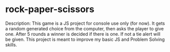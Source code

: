 # rock-paper-scissors

Description:
This game is a JS project for console use only (for now). It gets a random generated choice from the computer, then asks the player to give one. After 5 rounds a winner is decided if there is one. If not a tie alert will be given. This project is meant to improve my basic JS and Problem Solving skills.